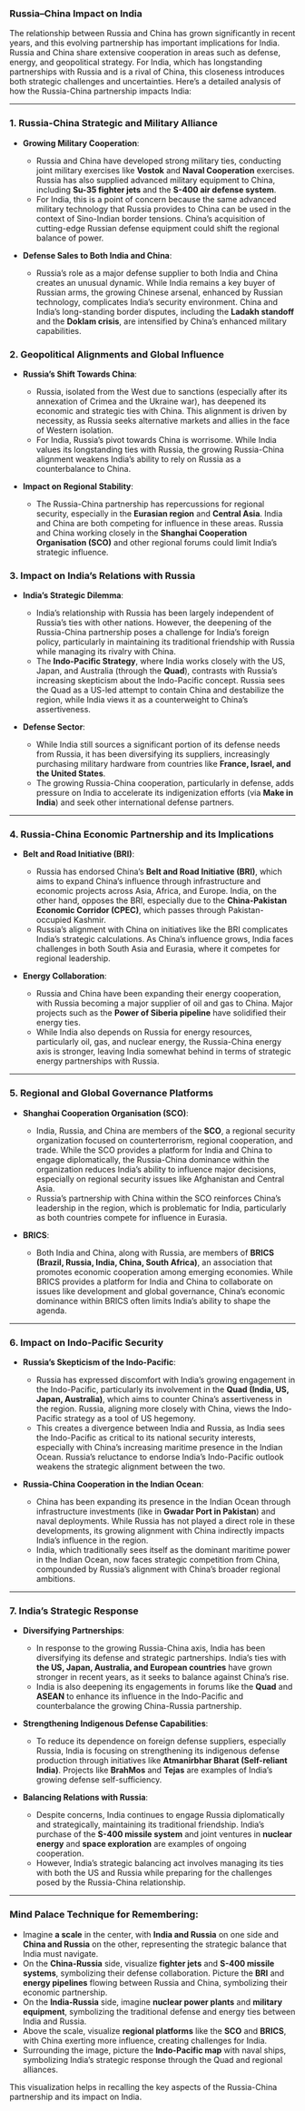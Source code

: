 ### Russia–China Impact on India

The relationship between Russia and China has grown significantly in recent years, and this evolving partnership has important implications for India. Russia and China share extensive cooperation in areas such as defense, energy, and geopolitical strategy. For India, which has longstanding partnerships with Russia and is a rival of China, this closeness introduces both strategic challenges and uncertainties. Here’s a detailed analysis of how the Russia-China partnership impacts India:

---

### 1. **Russia-China Strategic and Military Alliance**

- **Growing Military Cooperation**:
  - Russia and China have developed strong military ties, conducting joint military exercises like **Vostok** and **Naval Cooperation** exercises. Russia has also supplied advanced military equipment to China, including **Su-35 fighter jets** and the **S-400 air defense system**.
  - For India, this is a point of concern because the same advanced military technology that Russia provides to China can be used in the context of Sino-Indian border tensions. China’s acquisition of cutting-edge Russian defense equipment could shift the regional balance of power.
  
- **Defense Sales to Both India and China**:
  - Russia’s role as a major defense supplier to both India and China creates an unusual dynamic. While India remains a key buyer of Russian arms, the growing Chinese arsenal, enhanced by Russian technology, complicates India’s security environment. China and India’s long-standing border disputes, including the **Ladakh standoff** and the **Doklam crisis**, are intensified by China’s enhanced military capabilities.

### 2. **Geopolitical Alignments and Global Influence**

- **Russia’s Shift Towards China**:
  - Russia, isolated from the West due to sanctions (especially after its annexation of Crimea and the Ukraine war), has deepened its economic and strategic ties with China. This alignment is driven by necessity, as Russia seeks alternative markets and allies in the face of Western isolation.
  - For India, Russia’s pivot towards China is worrisome. While India values its longstanding ties with Russia, the growing Russia-China alignment weakens India’s ability to rely on Russia as a counterbalance to China.

- **Impact on Regional Stability**:
  - The Russia-China partnership has repercussions for regional security, especially in the **Eurasian region** and **Central Asia**. India and China are both competing for influence in these areas. Russia and China working closely in the **Shanghai Cooperation Organisation (SCO)** and other regional forums could limit India’s strategic influence.

### 3. **Impact on India’s Relations with Russia**

- **India’s Strategic Dilemma**:
  - India’s relationship with Russia has been largely independent of Russia’s ties with other nations. However, the deepening of the Russia-China partnership poses a challenge for India’s foreign policy, particularly in maintaining its traditional friendship with Russia while managing its rivalry with China.
  - The **Indo-Pacific Strategy**, where India works closely with the US, Japan, and Australia (through the **Quad**), contrasts with Russia’s increasing skepticism about the Indo-Pacific concept. Russia sees the Quad as a US-led attempt to contain China and destabilize the region, while India views it as a counterweight to China’s assertiveness.

- **Defense Sector**:
  - While India still sources a significant portion of its defense needs from Russia, it has been diversifying its suppliers, increasingly purchasing military hardware from countries like **France, Israel, and the United States**.
  - The growing Russia-China cooperation, particularly in defense, adds pressure on India to accelerate its indigenization efforts (via **Make in India**) and seek other international defense partners.

---

### 4. **Russia-China Economic Partnership and its Implications**

- **Belt and Road Initiative (BRI)**:
  - Russia has endorsed China’s **Belt and Road Initiative (BRI)**, which aims to expand China’s influence through infrastructure and economic projects across Asia, Africa, and Europe. India, on the other hand, opposes the BRI, especially due to the **China-Pakistan Economic Corridor (CPEC)**, which passes through Pakistan-occupied Kashmir.
  - Russia’s alignment with China on initiatives like the BRI complicates India’s strategic calculations. As China’s influence grows, India faces challenges in both South Asia and Eurasia, where it competes for regional leadership.

- **Energy Collaboration**:
  - Russia and China have been expanding their energy cooperation, with Russia becoming a major supplier of oil and gas to China. Major projects such as the **Power of Siberia pipeline** have solidified their energy ties.
  - While India also depends on Russia for energy resources, particularly oil, gas, and nuclear energy, the Russia-China energy axis is stronger, leaving India somewhat behind in terms of strategic energy partnerships with Russia.

---

### 5. **Regional and Global Governance Platforms**

- **Shanghai Cooperation Organisation (SCO)**:
  - India, Russia, and China are members of the **SCO**, a regional security organization focused on counterterrorism, regional cooperation, and trade. While the SCO provides a platform for India and China to engage diplomatically, the Russia-China dominance within the organization reduces India’s ability to influence major decisions, especially on regional security issues like Afghanistan and Central Asia.
  - Russia’s partnership with China within the SCO reinforces China’s leadership in the region, which is problematic for India, particularly as both countries compete for influence in Eurasia.

- **BRICS**:
  - Both India and China, along with Russia, are members of **BRICS (Brazil, Russia, India, China, South Africa)**, an association that promotes economic cooperation among emerging economies. While BRICS provides a platform for India and China to collaborate on issues like development and global governance, China’s economic dominance within BRICS often limits India’s ability to shape the agenda.

---

### 6. **Impact on Indo-Pacific Security**

- **Russia’s Skepticism of the Indo-Pacific**:
  - Russia has expressed discomfort with India’s growing engagement in the Indo-Pacific, particularly its involvement in the **Quad (India, US, Japan, Australia)**, which aims to counter China’s assertiveness in the region. Russia, aligning more closely with China, views the Indo-Pacific strategy as a tool of US hegemony.
  - This creates a divergence between India and Russia, as India sees the Indo-Pacific as critical to its national security interests, especially with China’s increasing maritime presence in the Indian Ocean. Russia’s reluctance to endorse India’s Indo-Pacific outlook weakens the strategic alignment between the two.

- **Russia-China Cooperation in the Indian Ocean**:
  - China has been expanding its presence in the Indian Ocean through infrastructure investments (like in **Gwadar Port in Pakistan**) and naval deployments. While Russia has not played a direct role in these developments, its growing alignment with China indirectly impacts India’s influence in the region.
  - India, which traditionally sees itself as the dominant maritime power in the Indian Ocean, now faces strategic competition from China, compounded by Russia’s alignment with China’s broader regional ambitions.

---

### 7. **India’s Strategic Response**

- **Diversifying Partnerships**:
  - In response to the growing Russia-China axis, India has been diversifying its defense and strategic partnerships. India’s ties with **the US, Japan, Australia, and European countries** have grown stronger in recent years, as it seeks to balance against China’s rise.
  - India is also deepening its engagements in forums like the **Quad** and **ASEAN** to enhance its influence in the Indo-Pacific and counterbalance the growing China-Russia partnership.

- **Strengthening Indigenous Defense Capabilities**:
  - To reduce its dependence on foreign defense suppliers, especially Russia, India is focusing on strengthening its indigenous defense production through initiatives like **Atmanirbhar Bharat (Self-reliant India)**. Projects like **BrahMos** and **Tejas** are examples of India’s growing defense self-sufficiency.

- **Balancing Relations with Russia**:
  - Despite concerns, India continues to engage Russia diplomatically and strategically, maintaining its traditional friendship. India’s purchase of the **S-400 missile system** and joint ventures in **nuclear energy** and **space exploration** are examples of ongoing cooperation.
  - However, India’s strategic balancing act involves managing its ties with both the US and Russia while preparing for the challenges posed by the Russia-China relationship.

---

### Mind Palace Technique for Remembering:

- Imagine **a scale** in the center, with **India and Russia** on one side and **China and Russia** on the other, representing the strategic balance that India must navigate.
- On the **China-Russia** side, visualize **fighter jets** and **S-400 missile systems**, symbolizing their defense collaboration. Picture the **BRI** and **energy pipelines** flowing between Russia and China, symbolizing their economic partnership.
- On the **India-Russia** side, imagine **nuclear power plants** and **military equipment**, symbolizing the traditional defense and energy ties between India and Russia.
- Above the scale, visualize **regional platforms** like the **SCO** and **BRICS**, with China exerting more influence, creating challenges for India.
- Surrounding the image, picture the **Indo-Pacific map** with naval ships, symbolizing India’s strategic response through the Quad and regional alliances.

This visualization helps in recalling the key aspects of the Russia-China partnership and its impact on India.

